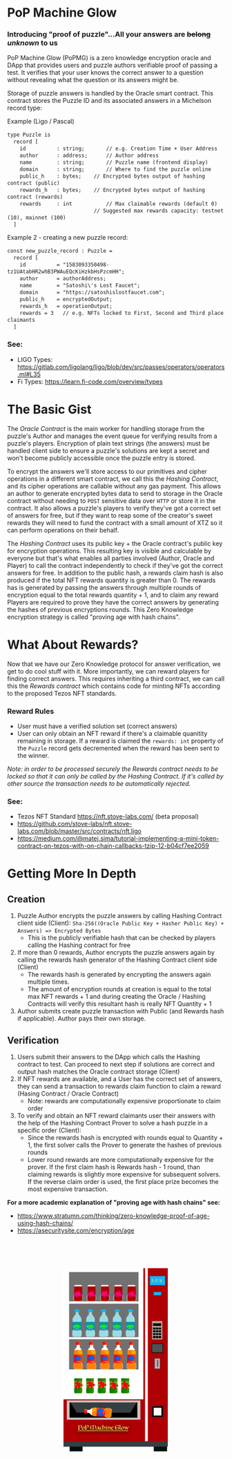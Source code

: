 # PoP Machine Glow

### Introducing "proof of puzzle"...All your answers are ~~belong~~ _unknown_ to us

PoP Machine Glow (PoPMG) is a zero knowledge encryption oracle and DApp that provides users and puzzle authors verifiable proof of passing a test. It verifies that your user knows the correct answer to a question without revealing what the question or its answers might be.

Storage of puzzle answers is handled by the Oracle smart contract. This contract stores the Puzzle ID and its associated answers in a Michelson record type:

Example (Ligo / Pascal)

```
type Puzzle is
  record [
    id      	: string;   	// e.g. Creation Time + User Address
    author  	: address;  	// Author address
    name    	: string;   	// Puzzle name (frontend display)
    domain  	: string;   	// Where to find the puzzle online
    public_h 	: bytes;   	// Encrypted bytes output of hashing contract (public)
    rewards_h 	: bytes;	// Encrypted bytes output of hashing contract (rewards)
    rewards 	: int       	// Max claimable rewards (default 0)
                        	// Suggested max rewards capacity: testnet (10), mainnet (100)
  ]
```

Example 2 - creating a new puzzle record:

```
const new_puzzle_record : Puzzle =
  record [
    id      	= "1583093350498-tz1UAtabHR2whB3PWAuEQcKiHzkbHsPzcmHH";
    author  	= authorAddress;
    name    	= "Satoshi\'s Lost Faucet";
    domain  	= "https://satoshislostfaucet.com";
    public_h 	= encryptedOutput;
    rewards_h	= operationOutput;
    rewards = 3   // e.g. NFTs locked to First, Second and Third place claimants
  ]
```

### See:
- LIGO Types: https://gitlab.com/ligolang/ligo/blob/dev/src/passes/operators/operators.ml#L35
- Fi Types: https://learn.fi-code.com/overview/types

# The Basic Gist

The *Oracle Contract* is the main worker for handling storage from the puzzle's Author and manages the event queue for verifying results from a puzzle's players. Encryption of plain text strings (the answers) must be handled client side to ensure a puzzle's solutions are kept a secret and won't become publicly accessible once the puzzle entry is stored.

To encrypt the answers we'll store access to our primitives and cipher operations in a different smart contract, we call this the *Hashing Contract*, and its cipher operations are callable without any gas payment. This allows an author to generate encrypted bytes data to send to storage in the Oracle contract without needing to `POST` sensitive data over `HTTP` or store it in the contract. It also allows a puzzle's players to verify they've got a correct set of answers for free, but if they want to reap some of the creator's sweet rewards they will need to fund the contract with a small amount of XTZ so it can perform operations on their behalf.

The *Hashing Contract* uses its public key + the Oracle contract's public key for encryption operations. This resulting key is visible and calculable by everyone but that's what enables all parties involved (Author, Oracle and Player) to call the contract independently to check if they've got the correct answers for free. In addition to the public hash, a rewards claim hash is also produced if the total NFT rewards quantity is greater than 0. The rewards has is generated by passing the answers through multiple rounds of encryption equal to the total rewards quantity + 1, and to claim any reward Players are required to prove they have the correct answers by generating the hashes of previous encryptions rounds. This Zero Knowledge encryption strategy is called "proving age with hash chains".

# What About Rewards? 

Now that we have our Zero Knowledge protocol for answer verification, we get to do cool stuff with it. More importantly, we can reward players for finding correct answers. This requires inheriting a third contract, we can call this the *Rewards contract* which contains code for minting NFTs according to the proposed Tezos NFT standards. 

### Reward Rules
- User must have a verified solution set (correct answers)
- User can only obtain an NFT reward if there's a claimable quanitity remaining in storage. If a reward is claimed the `rewards: int` property of the `Puzzle` record gets decremented when the reward has been sent to the winner.

*Note: in order to be processed securely the Rewards contract needs to be locked so that it can only be called by the Hashing Contract. If it's called by other source the transaction needs to be automatically rejected.*

### See:
- Tezos NFT Standard https://nft.stove-labs.com/ (beta proposal)
- https://github.com/stove-labs/nft.stove-labs.com/blob/master/src/contracts/nft.ligo
- https://medium.com/@matej.sima/tutorial-implementing-a-mini-token-contract-on-tezos-with-on-chain-callbacks-tzip-12-b04cf7ee2059

# Getting More In Depth

## Creation
1) Puzzle Author encrypts the puzzle answers by calling Hashing Contract client side (Client): `Sha-256((Oracle Public Key + Hasher Public Key) + Answers) => Encrypted Bytes`
	- This is the publicly verifiable hash that can be checked by players calling the Hashing contract for free
2) If more than 0 rewards, Author encrypts the puzzle answers again by calling the rewards hash generator of the Hashing Contract client side (Client)
	- The rewards hash is generated by encrypting the answers again multiple times. 
	- The amount of encryption rounds at creation is equal to the total max NFT rewards + 1 and during creating the Oracle / Hashing Contracts will verify this resultant hash is really NFT Quantity + 1
3) Author submits create puzzle transaction with Public (and Rewards hash if applicable). Author pays their own storage.

## Verification
1) Users submit their answers to the DApp which calls the Hashing contract to test. Can proceed to next step if solutions are correct and output hash matches the Oracle contract storage (Client)
2) If NFT rewards are available, and a User has the correct set of answers, they can send a transaction to rewards claim function to claim a reward (Hasing Contract / Oracle Contract)
	- Note: rewards are computationally expensive proportionate to claim order
3) To verify and obtain an NFT reward claimants user their answers with the help of the Hashing Contract Prover to solve a hash puzzle in a specific order (Client):
	- Since the rewards hash is encrypted with rounds equal to Quantity + 1, the first solver calls the Prover to generate the hashes of previous rounds
	- Lower round rewards are more computationally expensive for the prover. If the first claim hash is Rewards hash - 1 round, than claiming rewards is slightly more expensive for subsequent solvers. If the reverse claim order is used, the first place prize becomes the most expensive transaction.


**For a more academic explanation of "proving age with hash chains" see:**
- https://www.stratumn.com/thinking/zero-knowledge-proof-of-age-using-hash-chains/
- https://asecuritysite.com/encryption/age

<br/><br/><br/>
<p align="center">
  <img width="250px" height="auto" src="https://raw.githubusercontent.com/Chain-of-Insight/pop-machine-glow/master/Documentation/assets/img/pop_machine.png">
</p>

